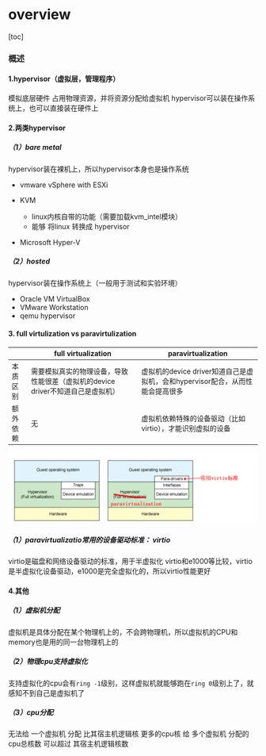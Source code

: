 # overview

[toc]

### 概述

#### 1.hypervisor（虚拟层，管理程序）
模拟底层硬件
占用物理资源，并将资源分配给虚拟机
hypervisor可以装在操作系统上，也可以直接装在硬件上

#### 2.两类hypervisor

##### （1）bare metal
hypervisor装在裸机上，所以hypervisor本身也是操作系统

* vmware vSphere with ESXi

* KVM
  * linux内核自带的功能（需要加载kvm_intel模块）
  * 能够 将linux 转换成 hypervisor

* Microsoft Hyper-V

##### （2）hosted
hypervisor装在操作系统上（一般用于测试和实验环境）

* Oracle VM VirtualBox
* VMware Workstation
* qemu hypervisor


#### 3. full virtulization vs paravirtulization

||full virtualization|paravirtualization|
|-|-|-|
|本质区别|需要模拟真实的物理设备，导致性能很差（虚拟机的device driver不知道自己是虚拟机）|虚拟机的device driver知道自己是虚拟机，会和hypervisor配合，从而性能会提高很多|
|额外依赖|无|虚拟机依赖特殊的设备驱动（比如virtio），才能识别虚拟的设备|

![](./imgs/overview_01.png)

##### （1）paravirtualizatio常用的设备驱动标准： virtio
virtio是磁盘和网络设备驱动的标准，用于半虚拟化
virtio和e1000等比较，virtio是半虚拟化设备驱动，e1000是完全虚拟化的，所以virtio性能更好

#### 4.其他

##### （1）虚拟机分配
虚拟机是具体分配在某个物理机上的，不会跨物理机，所以虚拟机的CPU和memory也是用的同一台物理机上的

##### （2）物理cpu支持虚拟化
支持虚拟化的cpu会有`ring -1`级别，这样虚拟机就能够跑在`ring 0`级别上了，就感知不到自己是虚拟机了

##### （3）cpu分配
无法给 一个虚拟机 分配 比其宿主机逻辑核 更多的cpu核
给 多个虚拟机 分配的cpu总核数 可以超过 其宿主机逻辑核数
